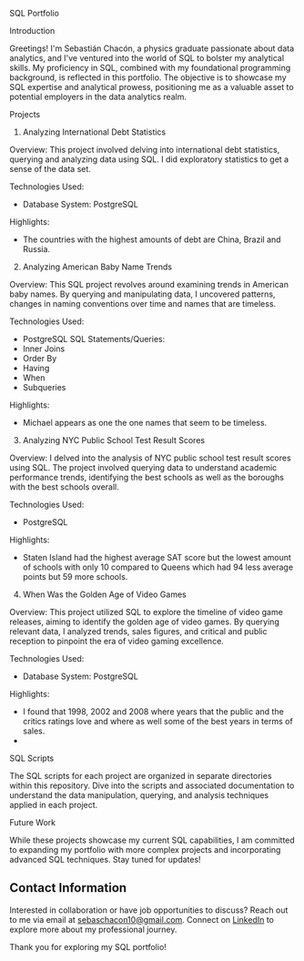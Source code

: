 SQL Portfolio

Introduction

Greetings! I'm Sebastián Chacón, a physics graduate passionate about data analytics, and I've ventured into the world of SQL to bolster my analytical skills. My proficiency in SQL, combined with my foundational programming background, is reflected in this portfolio. The objective is to showcase my SQL expertise and analytical prowess, positioning me as a valuable asset to potential employers in the data analytics realm.

Projects

1. Analyzing International Debt Statistics

Overview:
This project involved delving into international debt statistics, querying and analyzing data using SQL. I did exploratory statistics to get a sense of the data set. 

Technologies Used:
- Database System: PostgreSQL

Highlights:
- The countries with the highest amounts of debt are China, Brazil and Russia.

2. Analyzing American Baby Name Trends

Overview:
This SQL project revolves around examining trends in American baby names. By querying and manipulating data, I uncovered patterns,  changes in naming conventions over time and names that are timeless.

Technologies Used:
- PostgreSQL
SQL Statements/Queries:
- Inner Joins
- Order By
- Having
- When
- Subqueries

Highlights:
- Michael appears as one the one names that seem to be timeless.

3. Analyzing NYC Public School Test Result Scores

Overview:
I delved into the analysis of NYC public school test result scores using SQL. The project involved querying data to understand academic performance trends, identifying the best schools as well as the boroughs with the best schools overall. 

Technologies Used:
- PostgreSQL

Highlights:
- Staten Island had the highest average SAT score but the lowest amount of schools with only 10 compared to Queens which had 94 less average points but 59 more schools.

4. When Was the Golden Age of Video Games

Overview:
This project utilized SQL to explore the timeline of video game releases, aiming to identify the golden age of video games. By querying relevant data, I analyzed trends, sales figures, and critical and public reception to pinpoint the era of video gaming excellence.

Technologies Used:
- Database System: PostgreSQL
  
Highlights:
- I found that 1998, 2002 and 2008 where years that the public and the critics ratings love and where as well some of the best years in terms of sales.
-   
SQL Scripts

The SQL scripts for each project are organized in separate directories within this repository. Dive into the scripts and associated documentation to understand the data manipulation, querying, and analysis techniques applied in each project.

Future Work

While these projects showcase my current SQL capabilities, I am committed to expanding my portfolio with more complex projects and incorporating advanced SQL techniques. Stay tuned for updates!

## Contact Information

Interested in collaboration or have job opportunities to discuss? Reach out to me via email at sebaschacon10@gmail.com. Connect on [LinkedIn](https://www.linkedin.com/in/sebaschacon/) to explore more about my professional journey.

Thank you for exploring my SQL portfolio!
